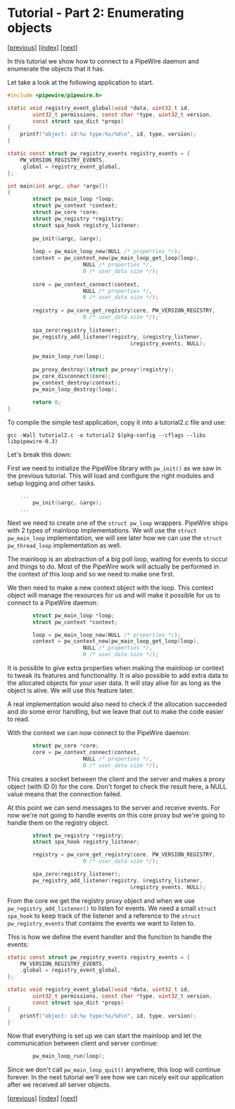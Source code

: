 # Tutorial - Part 2: Enumerating objects

[[previous]](tutorial1.md) [[index]](tutorial-index.md) [[next]](tutorial3.md)


In this tutorial we show how to connect to a PipeWire daemon and
enumerate the objects that it has.

Let take a look at the following application to start.

```c
#include <pipewire/pipewire.h>

static void registry_event_global(void *data, uint32_t id,
		uint32_t permissions, const char *type, uint32_t version,
		const struct spa_dict *props)
{
	printf("object: id:%u type:%s/%d\n", id, type, version);
}

static const struct pw_registry_events registry_events = {
	PW_VERSION_REGISTRY_EVENTS,
	.global = registry_event_global,
};

int main(int argc, char *argv[])                                                
{                                                                               
        struct pw_main_loop *loop;                                              
        struct pw_context *context;                                             
        struct pw_core *core;                                                   
        struct pw_registry *registry;                                           
        struct spa_hook registry_listener;                                      
                                                                                
        pw_init(&argc, &argv);                                                  
                                                                                
        loop = pw_main_loop_new(NULL /* properties */);                         
        context = pw_context_new(pw_main_loop_get_loop(loop),                   
                        NULL /* properties */,                                  
                        0 /* user_data size */);                                
                                                                                
        core = pw_context_connect(context,                                      
                        NULL /* properties */,                                  
                        0 /* user_data size */);                                
                                                                                
        registry = pw_core_get_registry(core, PW_VERSION_REGISTRY,              
                        0 /* user_data size */);                                
                                                                                
        spa_zero(registry_listener);                                            
        pw_registry_add_listener(registry, &registry_listener,                  
                                       &registry_events, NULL);                 
                                                                                
        pw_main_loop_run(loop);                                                 
                                                                                
        pw_proxy_destroy((struct pw_proxy*)registry);                           
        pw_core_disconnect(core);                                               
        pw_context_destroy(context);                                            
        pw_main_loop_destroy(loop);                                             
                                                                                
        return 0;                                                               
}                                  
```

To compile the simple test application, copy it into a tutorial2.c file and
use:

```
gcc -Wall tutorial2.c -o tutorial2 $(pkg-config --cflags --libs libpipewire-0.3)
```

Let's break this down:

First we need to initialize the PipeWire library with `pw_init()` as we
saw in the previous tutorial. This will load and configure the right
modules and setup logging and other tasks.

```c
	...
        pw_init(&argc, &argv);
	...
```

Next we need to create one of the `struct pw_loop` wrappers. PipeWire
ships with 2 types of mainloop implementations. We will use the
`struct pw_main_loop` implementation, we will see later how we can
use the `struct pw_thread_loop` implementation as well.

The mainloop is an abstraction of a big poll loop, waiting for events
to occur and things to do. Most of the PipeWire work will actually
be performed in the context of this loop and so we need to make one
first.

We then need to make a new context object with the loop. This context
object will manage the resources for us and will make it possible for
us to connect to a PipeWire daemon:

```c
        struct pw_main_loop *loop;
        struct pw_context *context;

        loop = pw_main_loop_new(NULL /* properties */);
        context = pw_context_new(pw_main_loop_get_loop(loop),
                        NULL /* properties */,
                        0 /* user_data size */);
```

It is possible to give extra properties when making the mainloop or
context to tweak its features and functionality. It is also possible
to add extra data to the allocated objects for your user data. It will
stay alive for as long as the object is alive. We will use this
feature later.

A real implementation would also need to check if the allocation
succeeded and do some error handling, but we leave that out to make
the code easier to read.

With the context we can now connect to the PipeWire daemon:

```c
        struct pw_core *core;
        core = pw_context_connect(context,
                        NULL /* properties */,
                        0 /* user_data size */);
```

This creates a socket between the client and the server and makes
a proxy object (with ID 0) for the core. Don't forget to check the
result here, a NULL value means that the connection failed.

At this point we can send messages to the server and receive events.
For now we're not going to handle events on this core proxy but
we're going to handle them on the registry object.


```c
        struct pw_registry *registry;
        struct spa_hook registry_listener;

        registry = pw_core_get_registry(core, PW_VERSION_REGISTRY,
                        0 /* user_data size */);

        spa_zero(registry_listener);
        pw_registry_add_listener(registry, &registry_listener,
                                       &registry_events, NULL);
```

From the core we get the registry proxy object and when we use
`pw_registry_add_listener()` to listen for events. We need a
small `struct spa_hook` to keep track of the listener and a
reference to the `struct pw_registry_events` that contains the
events we want to listen to.

This is how we define the event handler and the function to
handle the events:

```c
static const struct pw_registry_events registry_events = {
	PW_VERSION_REGISTRY_EVENTS,
	.global = registry_event_global,
};

static void registry_event_global(void *data, uint32_t id,
		uint32_t permissions, const char *type, uint32_t version,
		const struct spa_dict *props)
{
	printf("object: id:%u type:%s/%d\n", id, type, version);
}
```

Now that everything is set up we can start the mainloop and let
the communication between client and server continue:

```c
        pw_main_loop_run(loop);
```

Since we don't call `pw_main_loop_quit()` anywhere, this loop will
continue forever. In the next tutorial we'll see how we can nicely
exit our application after we received all server objects.


[[previous]](tutorial1.md) [[index]](tutorial-index.md) [[next]](tutorial3.md)
